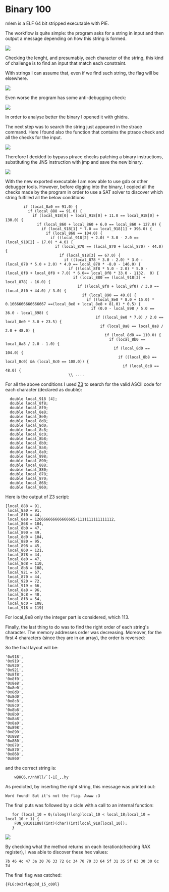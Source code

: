
# Binary 100

mlem is a ELF 64 bit stripped executable with PIE.

The workflow is quite simple: the program asks for a string in input and then output a message depending on how this string is formed.

![](./img/img1.png)

Checking the lenght, and presumably, each character of the string, this kind of challenge is to find an input that match each constraint.


With strings I can assume that, even if we find such string, the flag will be elsewhere.

![](./img/img2.png)

Even worse the program has some anti-debugging check:

![](./img/img3.png)


In order to analyse better the binary I opened it with ghidra.

The next step was to search the string just appeared in the strace command. 
Here I found also the function that contains the ptrace check and all the checks for the input. 

![](./img/img4.png)

Therefore I decided to bypass ptrace checks patching a binary instructions, substituting the JNS instruction with jmp and save the new binary.

![](./img/img5.png)

With the new exported executable I am now able to use gdb or other debugger tools.
However, before digging into the binary, I copied all the checks made by the program in order to use a SAT solver to discover which string fulfilled all the below conditions:

```
        if (local_8a0 == 91.0) {
          if (local_888 == 91.0) {
            if (local_918[0] + local_918[0] + 11.0 == local_918[0] + 130.0) {
              if (local_860 + local_860 + 6.0 == local_860 + 127.0) {
                if (local_918[1] * 7.0 == local_918[1] + 396.0) {
                  if (local_868 == 104.0) {
                    if ((local_918[2] + 2.0) * 3.0 - 2.0 == (local_918[2] - 17.0) * 4.0) {
                      if (local_870 == (local_870 + local_870) - 44.0) {
                        if (local_918[3] == 67.0) {
                          if ((local_878 * 3.0 - 2.0) * 3.0 - (local_878 * 5.0 + 2.0) * 4.0 == local_878 * -8.0 - 146.0) {
                            if ((local_8f8 * 5.0 - 2.0) * 5.0 - (local_8f8 + local_8f8 + 7.0) * 6.0== local_8f8 * 33.0 - 1132.  0) {
                              if (local_880 == (local_918[3] + local_878) - 16.0) {
                                if ((local_8f0 + local_8f0) / 3.0 == (local_8f0 + 44.0) / 3.0) {
                                  if (local_890 == 49.0) {
                                    if ((local_8e8 * 8.0 + 15.0) * 0.1666666666666667 ==(local_8e8 + local_8e8 + 81.0) * 0.5) {
                                      if (0.0 - local_898 / 5.0 == 36.0 - local_898) {
                                        if ((local_8e0 * 7.0) / 2.0 == local_8e0 * 3.0 + 23.5) {
                                          if (local_8a8 == local_8a8 / 2.0 + 48.0) {
                                            if (local_8d8 == 110.0) {
                                              if (local_8b0 == local_8a8 / 2.0 - 1.0) {
                                                if (local_8d0 == 104.0) {
                                                  if ((local_8b8 == local_8c0) && (local_8c0 == 108.0)) {
                                                    if (local_8c8 == 48.0) {
							\\ ....

```


For all the above conditions I used [Z3](./script/zsol.py) to search for the valid ASCII code for each character (declared as double):

```
  double local_918 [4];
  double local_8f8;
  double local_8f0;
  double local_8e8;
  double local_8e0;
  double local_8d8;
  double local_8d0;
  double local_8c8;
  double local_8c0;
  double local_8b8;
  double local_8b0;
  double local_8a8;
  double local_8a0;
  double local_898;
  double local_890;
  double local_888;
  double local_880;
  double local_878;
  double local_870;
  double local_868;
  double local_860;
```

Here is the output of Z3 script:

```
[local_888 = 91,
 local_8a0 = 91,
 local_8f0 = 44,
 local_8e8 = 126666666666666665/1111111111111112,
 local_868 = 104,
 local_8b0 = 47,
 local_890 = 49,
 local_8d0 = 104,
 local_880 = 95,
 local_898 = 45,
 local_860 = 121,
 local_878 = 44,
 local_8e0 = 47,
 local_8d8 = 110,
 local_8b8 = 108,
 local_921 = 67,
 local_870 = 44,
 local_920 = 72,
 local_919 = 66,
 local_8a8 = 96,
 local_8c8 = 48,
 local_8f8 = 54,
 local_8c0 = 108,
 local_918 = 119]
```

For local_8e8 only the integer part is considered, which 113.

Finally, the last thing to do was to find the right order of each string's character.
The memory addresses order was decreasing. Moreover, for the first 4 characters (since they are in an array), the order is reversed:

So the final layout will be:

```
'0x918',
'0x919',
'0x920',
'0x921', 
'0x8f8', 
'0x8f0', 
'0x8e8', 
'0x8e0', 
'0x8d8', 
'0x8d0', 
'0x8c8', 
'0x8c0', 
'0x8b8', 
'0x8b0', 
'0x8a8', 
'0x8a0', 
'0x898', 
'0x890', 
'0x888', 
'0x880', 
'0x878', 
'0x870', 
'0x868', 
'0x860'
``` 

and the correct string is: 

```
	wBHC6,r/nh0ll/`[-1[_,,hy
```

As predicted, by inserting the right string, this message was printed out:
```
Word found! But it's not the flag. Awww :3
```

The final puts was followed by a cicle with a call to an internal function:


```
   for (local_10 = 0;(ulong)(long)local_10 < local_18;local_10 = local_10 + 1) {
   	FUN_00101188((int)(char)(int)local_918[local_10]);
   }
```

![](./img/img6.png)

By checking what the method returns on each iteration(checking RAX register), I was able to discover these hex values:

```
7b 46 4c 47 3a 30 76 33 72 6c 34 70 70 33 64 5f 31 35 5f 63 30 30 6c 7d
```

The final flag was catched:

```
{FLG:0v3rl4pp3d_15_c00l}
```

